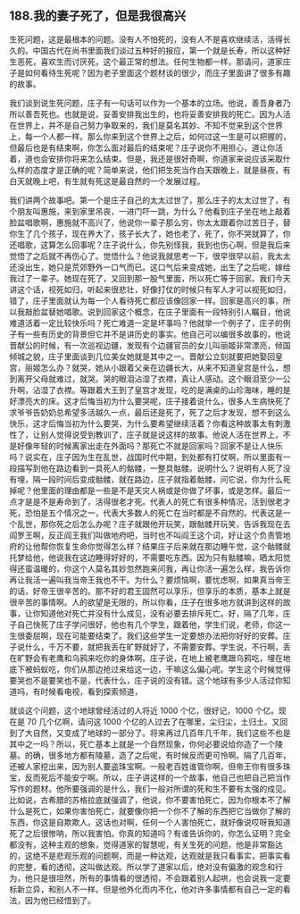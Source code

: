## 188.我的妻子死了，但是我很高兴
生死问题，这是最根本的问题。没有人不怕死的，没有人不是喜欢继续活，活得长久的。中国古代在尚书里面我们谈过五种好的报应，第一个就是长寿，所以这种好生恶死，喜欢生而讨厌死，这个最正常的想法。任何生物都一样。那请问，道家庄子是如何看待生死呢？因为老子里面这个题材谈的很少，而庄子里面讲了很多有趣的故事。


我们谈到说生死问题，庄子有一句话可以作为一个基本的立场。他说，善吾身者乃所以善吾死也。也就是说，妥善安排我出生的，也将妥善安排我的死亡。因为人活在世界上，并不是自己努力争取来的，我们是莫名其妙、不知不觉来到这个世界上，每一个人都一样。那么你来到这个世界上之后，如何过这一生是可以把握的，但最后也是有结束啊，你怎么面对最后的结束呢？庄子说你不用担心，道让你活着，道也会安排你将来怎么结束。但是，我还是很好奇啊，你道家来说应该采取什么样的态度才是正确的呢？简单来说，他们把生死当作白天跟晚上，就是昼夜，有白天就晚上吧，有生就有死这是最自然的一个发展过程。


我们讲两个故事吧。第一个是庄子自己的太太过世了，那么庄子的太太过世了，有个朋友叫惠施，来到家里吊丧，一进门吓一跳，为什么？他看到庄子坐在地上敲着脸盆唱歌啊，惠施就不高兴了，他说你一辈子那么穷，你太太跟着你过苦日子，替你生了几个孩子，现在养大了，孩子长大了，她也老了，死了，你不哭就算了，你还唱歌，这算怎么回事呢？庄子说什么，你先别怪我，我到也伤心啊，但是我后来觉悟了之后就不再伤心了。觉悟什么？他说我就思考一下，很早很早以前，我太太还没出生，她只是荒郊野外一口气而已。这口气后来变成她，出生了之后呢，嫁给我过了一辈子。她现在死了，又回到那一股气里面，所以死亡等于回家。我们今天讲这个话，视死如归，听起来很悲壮，好像打仗的时候只有军人才可以视死如归，错了，庄子里面就认为每一个人看待死亡都应该像回家一样。回家是高兴的事，所以我敲脸盆替她唱歌。说到回家这个概念，在庄子里面有一段特别引人瞩目，他说难道活着一定比较快乐吗？死亡难道一定是坏事吗？他就举一个例子了，庄子的例子有一些有历史的背景但它并不是讲历史的事实。他自己可以编很多故事的，他说晋献公的时候，有一次巡视边疆，发现有个边疆官员的女儿叫丽姬非常漂亮，倾国倾城之貌，庄子里面谈到几位美女她就是其中之一。晋献公立刻就要把她娶回皇宫，丽姬怎么办？就哭，她从小跟着父亲在边疆长大，从来不知道皇宫是什么，想到离开父母就难过，就哭。哭的眼泪沾湿了衣襟，真让人感动。这个眼泪至少一公升啊，沾湿了衣襟。等跟着大王到了皇宫才发现，吃的是满桌的山珍海味，睡的是好漂亮大的床。这才后悔当初为什么要哭呢，庄子接着说什么，很多人生病快死了求爷爷告奶奶总希望多活越久一点，最后还是死了，死了之后才发现，想不到这么快乐，这才后悔当初为什么要哭，为什么要希望继续活着？你看这种故事太有刺激性了，让别人觉得说受到教训了，庄子就是说这样的故事。他说人活在世界上，不是好像年轻的时候离家出走在外面吗？那死亡不就是回家吗？回家不是让人快乐吗？说实在，庄子因为生在乱世，战国时代中期，到处都有打仗啊，所以里面有一段描写到他在路边看到一具死人的骷髅，一整具骷髅。说明什么？说明有人死了没有埋，隔一段时间后变成骷髅，就在路边，庄子就指着骷髅，问它说，你为什么死掉呢？他里面的理由都是一些是不是天灾人祸或是你做了坏事，或是怎样。最后一点才是是不是寿命到了，活得很老才死。代表人的死亡有很多种情况，活到很老才死，恐怕是五个情况之一，代表大多数人的死亡在当时都是不自然的。代表这是一个乱世，那你死之后怎么办呢？庄子就跟他开玩笑，跟骷髅开玩笑，告诉我现在去阎罗王啊，反正阎王我们叫做地府吧，当时也不叫阎王这个词，好让这个负责管地府的让他帮你恢复生命你觉得怎么样？结果庄子后来就在那边睡午觉，这个骷髅就托梦给他，他说我在这边睡得好好的，不需要吃东西。因为只有骷髅嘛，晒太阳觉得还蛮温暖的，你这个人莫名其妙忽然跑来问我，再让你活一遍怎么样，我告诉你再让我活一遍叫我当帝王我也不干。为什么？要烦恼啊，要忧虑啊，如果真当帝王的话，好帝王很辛苦的。那不好的君王固然可以享乐，但享乐的本质，基本上就是很辛苦的事情啊。人的欲望是无限的，所以你看，庄子在很多地方就讲到这样的故事，让你知道他对死亡并没有什么成见，没有必要去排斥死亡。好，隔了几年，庄子自己快死了庄子学问很好，他也有几个学生，跟着他，学生们说，老师，你这一生很委屈啊，现在可能要结束了。我们这些学生一定要想办法把你好好的安葬。庄子说什么，千万不要，就把我丢在旷野就好了，不需要安葬。学生说，不行啊，丢在旷野会有老鹰和乌鸦来吃你的身体啊。庄子说，在地上被老鹰跟乌鸦吃，埋在地底下被蚂蚁吃，你们从那边抢过来给这一边，干嘛这么偏心呢。学生这个时候觉得要哭也不是要笑也不是，代表什么，庄子说的没有错。这个地球有多少人活过你知道吗，有时候看电视，看到探索频道，


就谈这个问题，这个地球曾经活过的人将近 1000 个亿，很好记，1000 个亿。现在是 70 几个亿啊，请问这 1000 个亿的人过去了在哪里，尘归尘，土归土。又回到了大自然，又变成了地球的一部分了。将来再过几百年几千年，我们这些不也是其中之一吗？所以，死亡基本上就是一个自然现象，你何必要说给你造了一个陵墓。的确，很多地方都有陵墓，造了之后呢，有时候反而更可怜啊。隔了几百年，还被人家挖出来，因为别人要盗珠宝啊。一般老百姓谁管你啊，但帝王你有很多珠宝，反而死后不能安宁啊。所以，庄子讲这样的一个故事，他自己也把自己把当作写作的题材。他所要强调的是什么，我们一般对所谓的死和生不要有太强的成见。比如说，古希腊的苏格拉底就强调了，他说，你不要害怕死亡，因为你根本不了解什么是死亡，如果你害怕死亡，就要像你把一个你不了解的东西把它当做你了解的东西，你这是自欺欺人。这话也对啊，任何一个人害怕死亡，就好像说哎呀我知道死了之后很惨呐，所以我害怕。你真的知道吗？有谁告诉你的，你怎么证明？完全都没有，这种主观的想象，觉得道家的智慧呢，有关生死的问题，他是非常豁达的，这绝不是悲观乐观的问题啊，而是一种达观，达观就是我只看事实，把事实看的完整，看的透彻，这叫做达观。所以学了道家以后，绝对没有偏激的观念和行为，他只是很坦然，所有的事情看的很透彻，不会跟着别人起哄，也会说我一定要标新立异，和别人不一样。但是他外化而内不化，他对许多事情都有自己一定的看法，因为他已经悟到了。

